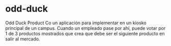 # odd-duck
Odd Duck Product Co un aplicación para implementar en un kiosko principal de un campus. Cuando un empleado pase por ahí, puede votar por 1 de 3 productos mostrados que crea que debe ser el siguiente producto en salir al mercado.
